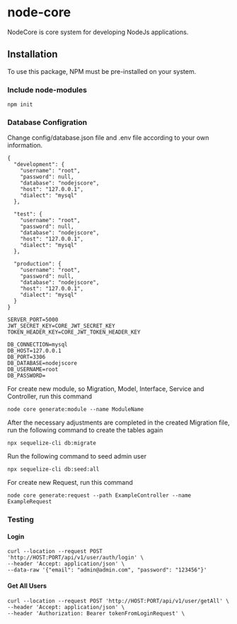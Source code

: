 # node-core

NodeCore is core system for developing NodeJs applications.

## Installation

To use this package, NPM must be pre-installed on your system.

### Include node-modules

```shell
npm init
```

### Database Configration

Change config/database.json file and .env file according to your own information.

```shell
{
  "development": {
    "username": "root",
    "password": null,
    "database": "nodejscore",
    "host": "127.0.0.1",
    "dialect": "mysql"
  },

  "test": {
    "username": "root",
    "password": null,
    "database": "nodejscore",
    "host": "127.0.0.1",
    "dialect": "mysql"
  },

  "production": {
    "username": "root",
    "password": null,
    "database": "nodejscore",
    "host": "127.0.0.1",
    "dialect": "mysql"
  }
}
```

```shell
SERVER_PORT=5000
JWT_SECRET_KEY=CORE_JWT_SECRET_KEY
TOKEN_HEADER_KEY=CORE_JWT_TOKEN_HEADER_KEY

DB_CONNECTION=mysql
DB_HOST=127.0.0.1
DB_PORT=3306
DB_DATABASE=nodejscore
DB_USERNAME=root
DB_PASSWORD=
```

For create new module, so Migration, Model, Interface, Service and Controller, run this command

```shell
node core generate:module --name ModuleName
```

After the necessary adjustments are completed in the created Migration file, run the following command to create the tables again

```shell
npx sequelize-cli db:migrate
```

Run the following command to seed admin user

```shell
npx sequelize-cli db:seed:all
```

For create new Request, run this command

```shell
node core generate:request --path ExampleController --name ExampleRequest
```

### Testing

#### Login

```shell
curl --location --request POST 'http://HOST:PORT/api/v1/user/auth/login' \
--header 'Accept: application/json' \
--data-raw '{"email": "admin@admin.com", "password": "123456"}'
```

#### Get All Users

```shell
curl --location --request POST 'http://HOST:PORT/api/v1/user/getAll' \
--header 'Accept: application/json' \
--header 'Authorization: Bearer tokenFromLoginRequest' \
```
